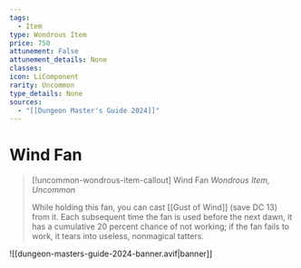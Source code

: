 ```yaml
---
tags:
  - Item
type: Wondrous Item
price: 750
attunement: False
attunement_details: None
classes:
icon: LiComponent
rarity: Uncommon
type_details: None
sources: 
  - "[[Dungeon Master's Guide 2024]]"
---
```

# Wind Fan
>[!uncommon-wondrous-item-callout] Wind Fan
>_Wondrous Item, Uncommon_
>
>While holding this fan, you can cast [[Gust of Wind]] (save DC 13) from it. Each subsequent time the fan is used before the next dawn, it has a cumulative 20 percent chance of not working; if the fan fails to work, it tears into useless, nonmagical tatters.
>


![[dungeon-masters-guide-2024-banner.avif|banner]]